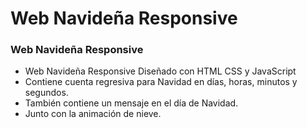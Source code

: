 # Web Navideña Responsive

### Web Navideña Responsive

- Web Navideña Responsive Diseñado con HTML CSS y JavaScript
- Contiene cuenta regresiva para Navidad en días, horas, minutos y segundos.
- También contiene un mensaje en el día de Navidad.
- Junto con la animación de nieve.
